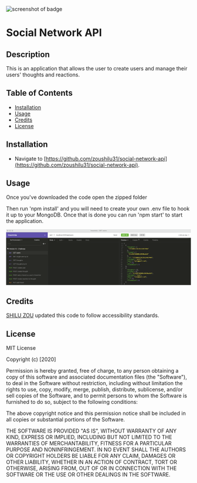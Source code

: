 ![screenshot of badge](https://img.shields.io/badge/license-MIT-blue.svg)

# Social Network API

## Description
        
This is an application that allows the user to create users and manage their users' thoughts and reactions.

## Table of Contents

* [Installation](#installation)
* [Usage](#usage)
* [Credits](#credits)
* [License](#license)

## Installation

* Navigate to [https://github.com/zoushilu31/social-network-api](https://github.com/zoushilu31/social-network-api). 


## Usage

Once you've downloaded the code open the zipped folder 

Then run 'npm install' and you will need to create your own .env file to hook it up to your MongoDB. Once that is done you can run 'npm start' to start the application.


![screenshot of application](./screenshot.png)

## Credits

[SHILU ZOU](https://github.com/zoushilu31) updated this code to follow accessibility standards.

## License

MIT License

Copyright (c) [2020]

Permission is hereby granted, free of charge, to any person obtaining a copy
of this software and associated documentation files (the "Software"), to deal
in the Software without restriction, including without limitation the rights
to use, copy, modify, merge, publish, distribute, sublicense, and/or sell
copies of the Software, and to permit persons to whom the Software is
furnished to do so, subject to the following conditions:

The above copyright notice and this permission notice shall be included in all
copies or substantial portions of the Software.

THE SOFTWARE IS PROVIDED "AS IS", WITHOUT WARRANTY OF ANY KIND, EXPRESS OR
IMPLIED, INCLUDING BUT NOT LIMITED TO THE WARRANTIES OF MERCHANTABILITY,
FITNESS FOR A PARTICULAR PURPOSE AND NONINFRINGEMENT. IN NO EVENT SHALL THE
AUTHORS OR COPYRIGHT HOLDERS BE LIABLE FOR ANY CLAIM, DAMAGES OR OTHER
LIABILITY, WHETHER IN AN ACTION OF CONTRACT, TORT OR OTHERWISE, ARISING FROM,
OUT OF OR IN CONNECTION WITH THE SOFTWARE OR THE USE OR OTHER DEALINGS IN THE
SOFTWARE.